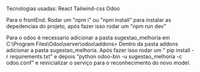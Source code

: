 Tecnologias usadas:
React
Tailwind-css
Odoo

Para o frontEnd:
Rodar um "npm i" ou "npm install"
para instalar as depedencias do projeto, após fazer isso rodar um "npm run dev"

Para o odoo é necessario adicionar a pasta sugestao_melhoria em
C:\Program Files\Odoo\server\odoo\addons> 
Dentro da pasta addons adicionar a pasta sugestao_melhoria. Após fazer isso rodar um " pip install -r requirements.txt"
e depois "python odoo-bin -u sugestao_melhoria -c odoo.conf" e reinicializar o serviço para o reconhecimento do novo model.
